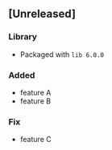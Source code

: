 ## [Unreleased]

### Library
- Packaged with `lib 6.0.0`

### Added
- feature A
- feature B

### Fix
- feature C
